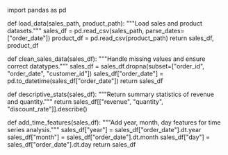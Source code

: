 import pandas as pd

def load_data(sales_path, product_path):
    """Load sales and product datasets."""
    sales_df = pd.read_csv(sales_path, parse_dates=["order_date"])
    product_df = pd.read_csv(product_path)
    return sales_df, product_df

def clean_sales_data(sales_df):
    """Handle missing values and ensure correct datatypes."""
    sales_df = sales_df.dropna(subset=["order_id", "order_date", "customer_id"])
    sales_df["order_date"] = pd.to_datetime(sales_df["order_date"])
    return sales_df

def descriptive_stats(sales_df):
    """Return summary statistics of revenue and quantity."""
    return sales_df[["revenue", "quantity", "discount_rate"]].describe()

def add_time_features(sales_df):
    """Add year, month, day features for time series analysis."""
    sales_df["year"] = sales_df["order_date"].dt.year
    sales_df["month"] = sales_df["order_date"].dt.month
    sales_df["day"] = sales_df["order_date"].dt.day
    return sales_df

